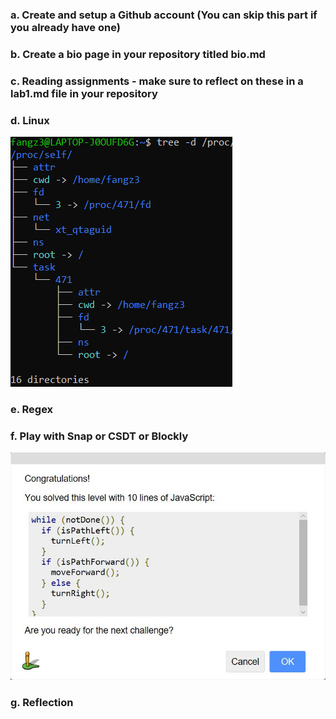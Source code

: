 ### a. Create and setup a Github account (You can skip this part if you already have one)

### b. Create a bio page in your repository titled bio.md

### c. Reading assignments - make sure to reflect on these in a lab1.md file in your repository

### d. Linux
![directory](directory.jpg)

### e. Regex

### f. Play with Snap or CSDT or Blockly
![blockygames](blockygames.jpg)

### g. Reflection
